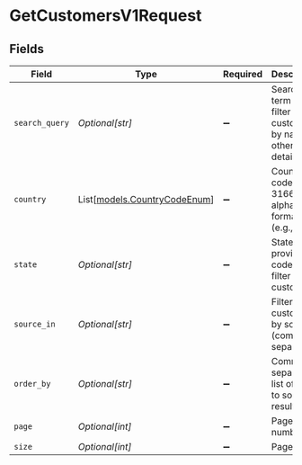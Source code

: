 # GetCustomersV1Request


## Fields

| Field                                                              | Type                                                               | Required                                                           | Description                                                        | Example                                                            |
| ------------------------------------------------------------------ | ------------------------------------------------------------------ | ------------------------------------------------------------------ | ------------------------------------------------------------------ | ------------------------------------------------------------------ |
| `search_query`                                                     | *Optional[str]*                                                    | :heavy_minus_sign:                                                 | Search term to filter customers by name or other details           | John                                                               |
| `country`                                                          | List[[models.CountryCodeEnum](../models/countrycodeenum.md)]       | :heavy_minus_sign:                                                 | Country code in ISO 3166-1 alpha-2 format (e.g., 'US')             | US                                                                 |
| `state`                                                            | *Optional[str]*                                                    | :heavy_minus_sign:                                                 | State or province code to filter customers                         | CA                                                                 |
| `source_in`                                                        | *Optional[str]*                                                    | :heavy_minus_sign:                                                 | Filter customers by source (comma-separated)                       | SHOPIFY,API                                                        |
| `order_by`                                                         | *Optional[str]*                                                    | :heavy_minus_sign:                                                 | Comma-separated list of fields to sort results by.                 | created_at,street_1,street_2,city,state,postal_code,country,status |
| `page`                                                             | *Optional[int]*                                                    | :heavy_minus_sign:                                                 | Page number                                                        |                                                                    |
| `size`                                                             | *Optional[int]*                                                    | :heavy_minus_sign:                                                 | Page size                                                          |                                                                    |